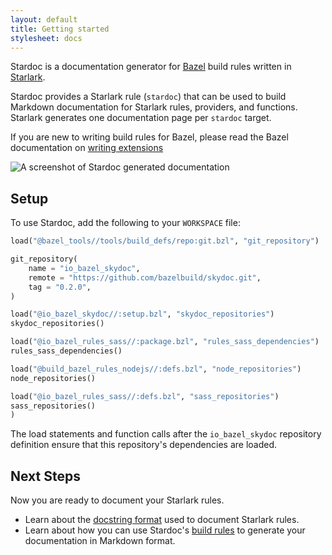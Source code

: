 ```yaml
---
layout: default
title: Getting started
stylesheet: docs
---
```


Stardoc is a documentation generator for [Bazel](https://bazel.build) build rules
written in [Starlark](https://bazel.build/docs/skylark/index.html).

Stardoc provides a Starlark rule (`stardoc`)
that can be used to build Markdown documentation for Starlark rules, providers,
and functions.
Starlark generates one documentation page per `stardoc` target.

If you are new to writing build rules for Bazel, please read the Bazel
documentation on [writing
extensions](https://www.bazel.build/docs/skylark/concepts.html)

<img src="/images/screenshot.png" class="responsive"
    alt="A screenshot of Stardoc generated documentation">

## Setup

To use Stardoc, add the following to your `WORKSPACE` file:

```python
load("@bazel_tools//tools/build_defs/repo:git.bzl", "git_repository")

git_repository(
    name = "io_bazel_skydoc",
    remote = "https://github.com/bazelbuild/skydoc.git",
    tag = "0.2.0",
)

load("@io_bazel_skydoc//:setup.bzl", "skydoc_repositories")
skydoc_repositories()

load("@io_bazel_rules_sass//:package.bzl", "rules_sass_dependencies")
rules_sass_dependencies()

load("@build_bazel_rules_nodejs//:defs.bzl", "node_repositories")
node_repositories()

load("@io_bazel_rules_sass//:defs.bzl", "sass_repositories")
sass_repositories()
)
```

The load statements and function calls after the `io_bazel_skydoc` repository
definition ensure that this repository's dependencies are loaded.

## Next Steps

Now you are ready to document your Starlark rules.

* Learn about the [docstring format][format] used to document Starlark rules.
* Learn about how you can use Stardoc's [build rules][generate] to generate your
  documentation in Markdown format.

[format]: writing_stardoc.html
[generate]: generating_stardoc.html

